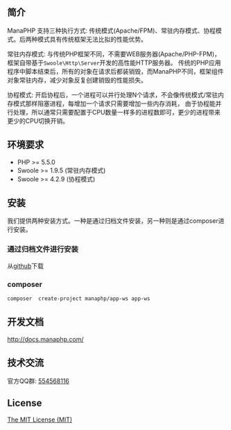 ## 简介

ManaPHP 支持三种执行方式: 传统模式(Apache/FPM)、常驻内存模式、协程模式。后两种模式具有传统框架无法比拟的性能优势。

常驻内存模式: 与传统PHP框架不同，不需要WEB服务器(Apache/PHP-FPM)，框架自带基于`Swoole\Http\Server`开发的高性能HTTP服务器。
传统的PHP应用程序中脚本结束后，所有的对象在请求后都装销毁，而ManaPHP不同，框架组件对象常驻内存，减少对象反复创建销毁的性能损失。

协程模式: 开启协程后，一个进程可以并行处理N个请求，不会像传统模式/常驻内存模式那样阻塞进程，每增加一个请求只需要增加一些内存消耗，
由于协程能并行处理，所以通常只需要配置于CPU数量一样多的进程数即可，更少的进程带来更少的CPU切换开销。

## 环境要求

* PHP >= 5.5.0
* Swoole >= 1.9.5 (常驻内存模式)
* Swoole >= 4.2.9 (协程模式)

## 安装

我们提供两种安装方式。一种是通过归档文件安装，另一种则是通过composer进行安装。

### 通过归档文件进行安装
从[github](https://github.com/manaphp/app-api/archive/master.zip)下载

### composer

```bash
composer  create-project manaphp/app-ws app-ws
```

## 开发文档

http://docs.manaphp.com/

## 技术交流

官方QQ群: [554568116](http://qm.qq.com/cgi-bin/qm/qr?k=xkXnkJZXsvgMyz4d8k_pKKJgPKJm8b-T&group_code=554568116)

## License

[The MIT License (MIT)](https://mit-license.org/)